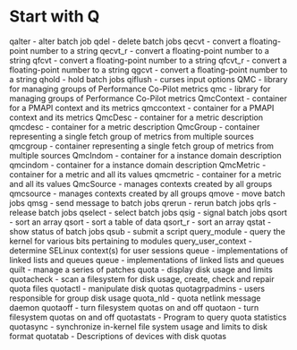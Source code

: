 # Start with Q
qalter - alter batch job
qdel - delete batch jobs
qecvt - convert a floating-point number to a string
qecvt_r - convert a floating-point number to a string
qfcvt - convert a floating-point number to a string
qfcvt_r - convert a floating-point number to a string
qgcvt - convert a floating-point number to a string
qhold - hold batch jobs
qiflush - curses input options
QMC - library for managing groups of Performance Co-Pilot metrics
qmc - library for managing groups of Performance Co-Pilot metrics
QmcContext - container for a PMAPI context and its metrics
qmccontext - container for a PMAPI context and its metrics
QmcDesc - container for a metric description
qmcdesc - container for a metric description
QmcGroup - container representing a single fetch group of metrics from multiple sources
qmcgroup - container representing a single fetch group of metrics from multiple sources
QmcIndom - container for a instance domain description
qmcindom - container for a instance domain description
QmcMetric - container for a metric and all its values
qmcmetric - container for a metric and all its values
QmcSource - manages contexts created by all groups
qmcsource - manages contexts created by all groups
qmove - move batch jobs
qmsg - send message to batch jobs
qrerun - rerun batch jobs
qrls - release batch jobs
qselect - select batch jobs
qsig - signal batch jobs
qsort - sort an array
qsort - sort a table of data
qsort_r - sort an array
qstat - show status of batch jobs
qsub - submit a script
query_module - query the kernel for various bits pertaining to modules
query_user_context - determine SELinux context(s) for user sessions
queue - implementations of linked lists and queues
queue - implementations of linked lists and queues
quilt - manage a series of patches
quota - display disk usage and limits
quotacheck - scan a filesystem for disk usage, create, check and repair quota files
quotactl - manipulate disk quotas
quotagrpadmins - users responsible for group disk usage
quota_nld - quota netlink message daemon
quotaoff - turn filesystem quotas on and off
quotaon - turn filesystem quotas on and off
quotastats - Program to query quota statistics
quotasync - synchronize in-kernel file system usage and limits to disk format
quotatab - Descriptions of devices with disk quotas
